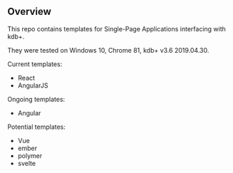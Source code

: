 ## Overview

This repo contains templates for Single-Page Applications interfacing with kdb+.

They were tested on Windows 10, Chrome 81, kdb+ v3.6 2019.04.30.

Current templates:
* React
* AngularJS

Ongoing templates:
* Angular

Potential templates:
* Vue
* ember
* polymer
* svelte
